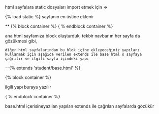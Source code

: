 html sayfalara static dosyaları import etmek için =>  

{% load static %}  sayfanın en üstine eklenir



** {% block container %}
   { % endblock container %}

   ana html sayfamıza block oluşturduk, tekbir navbar ın her sayfa da gözükmesi gibi, 
    
    diğer html sayfalarından bu blok içine ekleyeceğimiz yapıları kullanmak için aşağıda verilen extends ile base html o sayfaya çağrılır ve ilgili sayfa içindeki yapı 

--{% extends 'student/base.html' %}

{% block container %}

 ilgili yapı buraya yazılır

{ % endblock container %}

base.html içerisineyazılan yapılan extends ile çağrılan sayfalarda gözükür